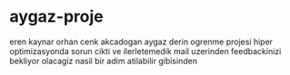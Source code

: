 # aygaz-proje
eren kaynar  orhan cenk akcadogan aygaz derin ogrenme projesi
hiper optimizasyonda sorun cikti ve ilerletemedik mail uzerinden feedbackinizi bekliyor olacagiz nasil bir adim atilabilir gibisinden
